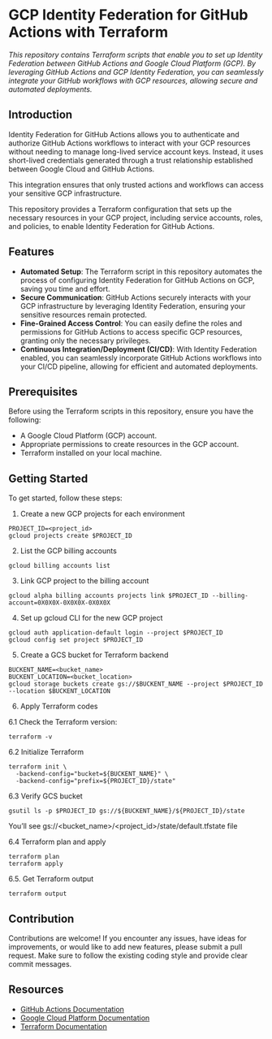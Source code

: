 # GCP Identity Federation for GitHub Actions with Terraform


*This repository contains Terraform scripts that enable you to set up Identity Federation between GitHub Actions and Google Cloud Platform (GCP). By leveraging GitHub Actions and GCP Identity Federation, you can seamlessly integrate your GitHub workflows with GCP resources, allowing secure and automated deployments.*


## Introduction
Identity Federation for GitHub Actions allows you to authenticate and authorize GitHub Actions workflows to interact with your GCP resources without needing to manage long-lived service account keys. Instead, it uses short-lived credentials generated through a trust relationship established between Google Cloud and GitHub Actions.

This integration ensures that only trusted actions and workflows can access your sensitive GCP infrastructure.

This repository provides a Terraform configuration that sets up the necessary resources in your GCP project, including service accounts, roles, and policies, to enable Identity Federation for GitHub Actions.


## Features
* __Automated Setup__: The Terraform script in this repository automates the process of configuring Identity Federation for GitHub Actions on GCP, saving you time and effort.
* __Secure Communication__: GitHub Actions securely interacts with your GCP infrastructure by leveraging Identity Federation, ensuring your sensitive resources remain protected.
* __Fine-Grained Access Control__: You can easily define the roles and permissions for GitHub Actions to access specific GCP resources, granting only the necessary privileges.
* __Continuous Integration/Deployment (CI/CD)__: With Identity Federation enabled, you can seamlessly incorporate GitHub Actions workflows into your CI/CD pipeline, allowing for efficient and automated deployments.


## Prerequisites
Before using the Terraform scripts in this repository, ensure you have the following:

* A Google Cloud Platform (GCP) account.
* Appropriate permissions to create resources in the GCP account.
* Terraform installed on your local machine.



##  Getting Started
To get started, follow these steps:

1. Create a new GCP projects for each environment

```
PROJECT_ID=<project_id>
gcloud projects create $PROJECT_ID
```

2. List  the GCP billing accounts
```
gcloud billing accounts list
```

3. Link GCP project to the billing account

```
gcloud alpha billing accounts projects link $PROJECT_ID --billing-account=0X0X0X-0X0X0X-0X0X0X
```


4. Set up gcloud CLI for the new GCP project

```
gcloud auth application-default login --project $PROJECT_ID
gcloud config set project $PROJECT_ID
```


5. Create a GCS bucket for Terraform backend

```
BUCKENT_NAME=<bucket_name>
BUCKENT_LOCATION=<bucket_location>
gcloud storage buckets create gs://$BUCKENT_NAME --project $PROJECT_ID --location $BUCKENT_LOCATION
```

6. Apply Terraform codes

6.1 Check the Terraform version:

```
terraform -v
```


6.2 Initialize Terraform

```
terraform init \
  -backend-config="bucket=${BUCKENT_NAME}" \
  -backend-config="prefix=${PROJECT_ID}/state" 
```


6.3 Verify GCS bucket

```
gsutil ls -p $PROJECT_ID gs://${BUCKENT_NAME}/${PROJECT_ID}/state
```

You’ll see gs://<bucket_name>/<project_id>/state/default.tfstate file

6.4 Terraform plan and apply

```
terraform plan
terraform apply
```

6.5. Get Terraform output

```
terraform output
```


## Contribution
Contributions are welcome! If you encounter any issues, have ideas for improvements, or would like to add new features, please submit a pull request. Make sure to follow the existing coding style and provide clear commit messages.


## Resources
* [GitHub Actions Documentation](https://docs.github.com/en/actions)
* [Google Cloud Platform Documentation](https://cloud.google.com/docs)
* [Terraform Documentation](https://developer.hashicorp.com/terraform/docs)
